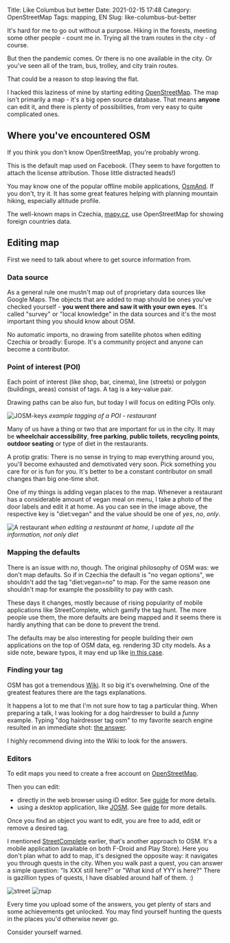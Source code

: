 Title: Like Columbus but better
Date: 2021-02-15 17:48
Category: OpenStreetMap
Tags: mapping, EN
Slug: like-columbus-but-better

It's hard for me to go out without a purpose.
Hiking in the forests, meeting some other people - count me in.
Trying all the tram routes in the city - of course. 

But then the pandemic comes. Or there is no one available in the city.
Or you've seen all of the tram, bus, trolley, and city train routes. 

That could be a reason to stop leaving the flat. 

I hacked this laziness of mine by starting editing [OpenStreetMap](https://www.openstreetmap.org/). 
The map isn't primarily a map - it's a big open source database.
That means **anyone** can edit it, and there is plenty of possibilities, from very easy to quite complicated ones. 


## Where you've encountered OSM

If you think you don't know OpenStreetMap, you're probably wrong.

This is the default map used on Facebook. 
(They seem to have forgotten to attach the license attribution. 
Those little distracted heads!)

You may know one of the popular offline mobile applications, [OsmAnd](https://wiki.openstreetmap.org/wiki/OsmAnd).
If you don't, try it. 
It has some great features helping with planning mountain hiking, especially altitude profile.

The well-known maps in Czechia, [mapy.cz](https://en.mapy.cz/), use OpenStreetMap for showing foreign countries data. 


## Editing map 

First we need to talk about where to get source information from.

### Data source
As a general rule one mustn't map out of proprietary data sources like Google Maps.
The objects that are added to map should be ones you've checked yourself - **you went there and saw it with your own eyes**. 
It's called "survey" or "local knowledge" in the data sources and it's the most important thing you should know about OSM.

No automatic imports, no drawing from satellite photos when editing Czechia or broadly: Europe.
It's a community project and anyone can become a contributor.


### Point of interest (POI)
Each point of interest (like shop, bar, cinema), line (streets) or polygon (buildings, areas) consist of tags.
A tag is a key-value pair. 

Drawing paths can be also fun, but today I will focus on editing POIs only.

![JOSM-keys](images/osm-poi-key-value.png)
_example tagging of a POI - restaurant_


Many of us have a thing or two that are important for us in the city. 
It may be **wheelchair accessibility**, **free parking**, **public toilets**, **recycling points**, **outdoor seating** or type of diet in the restaurants.

A protip gratis: There is no sense in trying to map everything around you, you'll become exhausted and demotivated very soon.
Pick something you care for or is fun for you.
 It's better to be a constant contributor on small changes than big one-time shot.

One of my things is adding vegan places to the map.
Whenever a restaurant has a considerable amount of vegan meal on menu, I take a photo of the door labels and edit it at home.
As you can see in the image above, the respective key is "diet:vegan" and the value should be one of _yes_, _no_, _only_.

![A restaurant](images/restaurant_photo.jpg)
_when editing a restaurant at home, I update all the information, not only diet_


### Mapping the defaults
There is an issue with _no_, though. 
The original philosophy of OSM was: we don't map defaults. 
So if in Czechia the default is "no vegan options", we shouldn't add the tag "diet:vegan=no" to map.
For the same reason one shouldn't map for example the possibility to pay with cash. 

These days it changes, mostly because of rising popularity of mobile applications like StreetComplete, which gamify the tag hunt. 
The more people use them, the more defaults are being mapped and it seems there is hardly anything that can be done to prevent the trend.

The defaults may be also interesting for people building their own applications on the top of OSM data, eg. rendering 3D city models.
As a side note, beware typos, it may end up like [in this case](https://www.engadget.com/flight-simulator-open-street-map-building-205545509.html).


### Finding your tag
OSM has got a tremendous [Wiki](https://wiki.openstreetmap.org/wiki/Main_Page). It so big it's overwhelming.
One of the greatest features there are the tags explanations.

It happens a lot to me that I'm not sure how to tag a particular thing. 
When preparing a talk, I was looking for a dog hairdresser to build a _funny_ example.
Typing "dog hairdresser tag osm" to my favorite search engine resulted in an immediate shot: [the answer](https://wiki.openstreetmap.org/wiki/Tag:shop%3Dpet_grooming).

I highly recommend diving into the Wiki to look for the answers.


### Editors

To edit maps you need to create a free account on [OpenStreetMap](https://www.openstreetmap.org/). 

Then you can edit: 

- directly in the web browser using iD editor. See [guide](https://learnosm.org/en/beginner/id-editor/) for more details.
- using a desktop application, like [JOSM](https://josm.openstreetmap.de/). See [guide](https://learnosm.org/en/josm/) for more details.

Once you find an object you want to edit, you are free to add, edit or remove a desired tag.

I mentioned [StreetComplete](https://wiki.openstreetmap.org/wiki/StreetComplete) earlier, that's another approach to OSM.
It's a mobile application (available on both F-Droid and Play Store).
Here you don't plan what to add to map, it's designed the opposite way: it navigates you through quests in the city. 
When you walk past a quest, you can answer a simple question: "Is XXX still here?" or "What kind of YYY is here?"
There is gazillion types of quests, I have disabled around half of them. :) 

![street](images/street-complete-1.png)  ![map](images/street-complete-2.png)

Every time you upload some of the answers, you get plenty of stars and some achievements get unlocked. 
You may find yourself hunting the quests in the places you'd otherwise never go. 

Consider yourself warned.

